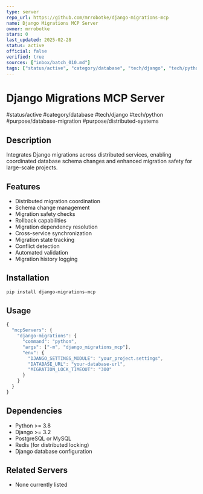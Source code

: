 ```yaml
--- 
type: server
repo_url: https://github.com/mrrobotke/django-migrations-mcp
name: Django Migrations MCP Server
owner: mrrobotke
stars: 0
last_updated: 2025-02-28
status: active
official: false
verified: true
sources: ["inbox/batch_010.md"]
tags: ["status/active", "category/database", "tech/django", "tech/python", "purpose/database-migration", "purpose/distributed-systems"]
---
```


# Django Migrations MCP Server

#status/active #category/database #tech/django #tech/python #purpose/database-migration #purpose/distributed-systems

## Description

Integrates Django migrations across distributed services, enabling coordinated database schema changes and enhanced migration safety for large-scale projects.

## Features

- Distributed migration coordination
- Schema change management
- Migration safety checks
- Rollback capabilities
- Migration dependency resolution
- Cross-service synchronization
- Migration state tracking
- Conflict detection
- Automated validation
- Migration history logging

## Installation

```bash
pip install django-migrations-mcp
```

## Usage

```javascript
{
  "mcpServers": {
    "django-migrations": {
      "command": "python",
      "args": ["-m", "django_migrations_mcp"],
      "env": {
        "DJANGO_SETTINGS_MODULE": "your_project.settings",
        "DATABASE_URL": "your-database-url",
        "MIGRATION_LOCK_TIMEOUT": "300"
      }
    }
  }
}
```

## Dependencies

- Python >= 3.8
- Django >= 3.2
- PostgreSQL or MySQL
- Redis (for distributed locking)
- Django database configuration

## Related Servers

- None currently listed